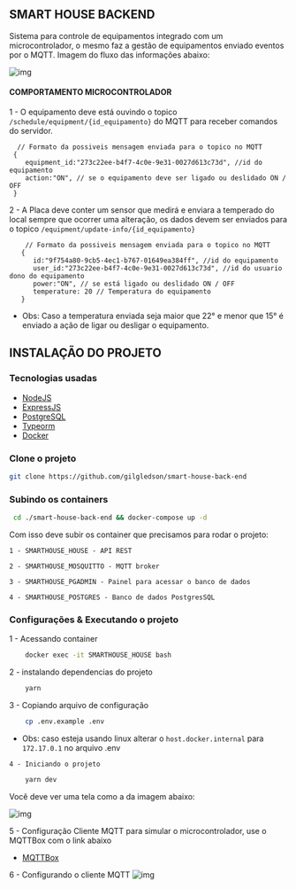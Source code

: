 ## SMART HOUSE BACKEND

Sistema para controle de equipamentos integrado com um microcontrolador, o mesmo faz a gestão de equipamentos enviado eventos por o MQTT.
Imagem do fluxo das informações abaixo:

![img](https://i.imgur.com/1GzBENl.png)



#### COMPORTAMENTO MICROCONTROLADOR 
1 - O equipamento deve está ouvindo o topico `/schedule/equipment/{id_equipamento}` do MQTT para receber comandos do servidor.

 
  ```JS
    // Formato da possiveis mensagem enviada para o topico no MQTT
   {
      equipment_id:"273c22ee-b4f7-4c0e-9e31-0027d613c73d", //id do equipamento
      action:"ON", // se o equipamento deve ser ligado ou deslidado ON / OFF
   }
   ```
   
2 - A Placa deve conter um sensor que medirá e enviara a temperado do local sempre que ocorrer uma alteração, os dados devem ser 
  enviados para o topico `/equipment/update-info/{id_equipamento}`
```JS
    // Formato da possiveis mensagem enviada para o topico no MQTT
   {
      id:"9f754a80-9cb5-4ec1-b767-01649ea384ff", //id do equipamento
      user_id:"273c22ee-b4f7-4c0e-9e31-0027d613c73d", //id do usuario dono do equipamento
      power:"ON", // se está ligado ou deslidado ON / OFF
      temperature: 20 // Temperatura do equipamento
   }
   ```
   * Obs: Caso a temperatura enviada seja maior que 22° e menor que 15° é enviado a ação de ligar ou desligar o equipamento. 


## INSTALAÇÃO DO PROJETO

### Tecnologias usadas

* [NodeJS](https://nodejs.org/en/)
* [ExpressJS](https://expressjs.com/)
* [PostgreSQL](https://www.postgresql.org/)
* [Typeorm](https://typeorm.io/)
* [Docker](https://www.docker.com/)

### Clone o projeto 
   ```sh
   git clone https://github.com/gilgledson/smart-house-back-end
   ```
### Subindo os containers 
   ```sh
    cd ./smart-house-back-end && docker-compose up -d
   ```
Com isso deve subir os container que precisamos para rodar o projeto:
  
    1 - SMARTHOUSE_HOUSE - API REST 
    
    2 - SMARTHOUSE_MOSQUITTO - MQTT broker
    
    3 - SMARTHOUSE_PGADMIN - Painel para acessar o banco de dados 
    
    4 - SMARTHOUSE_POSTGRES - Banco de dados PostgresSQL
 
 
 ### Configurações & Executando o projeto
   
  1 - Acessando container
 
  ```sh
      docker exec -it SMARTHOUSE_HOUSE bash
   ```
   
   2 - instalando dependencias do projeto
 
  ```sh
      yarn
   ```

   3 - Copiando arquivo de configuração
 
  ```sh
      cp .env.example .env
   ```
    
   * Obs: caso esteja usando linux alterar o `host.docker.internal` para `172.17.0.1` no arquivo .env

    4 - Iniciando o projeto
 
  ```sh
      yarn dev
   ```

   Você deve ver uma tela como a da imagem abaixo:
   
   
   ![img](https://i.imgur.com/3yfmA3o.png)
    
    
    


     
     
     
      
 5 - Configuração Cliente MQTT para simular o microcontrolador, use o MQTTBox com o link abaixo
 * [MQTTBox](https://chrome.google.com/webstore/detail/mqttbox)
 
 6 - Configurando o cliente MQTT
 ![img](https://i.imgur.com/fzhydri.png)
 
 
 
 
